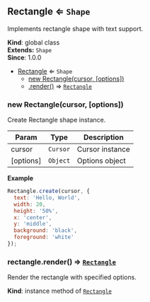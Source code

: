 <a name="Rectangle"></a>

## Rectangle ⇐ <code>Shape</code>
Implements rectangle shape with text support.

**Kind**: global class  
**Extends:** <code>Shape</code>  
**Since**: 1.0.0  

* [Rectangle](#Rectangle) ⇐ <code>Shape</code>
    * [new Rectangle(cursor, [options])](#new_Rectangle_new)
    * [.render()](#Rectangle+render) ⇒ <code>[Rectangle](#Rectangle)</code>

<a name="new_Rectangle_new"></a>

### new Rectangle(cursor, [options])
Create Rectangle shape instance.


| Param | Type | Description |
| --- | --- | --- |
| cursor | <code>Cursor</code> | Cursor instance |
| [options] | <code>Object</code> | Options object |

**Example**  
```js
Rectangle.create(cursor, {
  text: 'Hello, World',
  width: 20,
  height: '50%',
  x: 'center',
  y: 'middle',
  background: 'black',
  foreground: 'white'
});
```
<a name="Rectangle+render"></a>

### rectangle.render() ⇒ <code>[Rectangle](#Rectangle)</code>
Render the rectangle with specified options.

**Kind**: instance method of <code>[Rectangle](#Rectangle)</code>  
